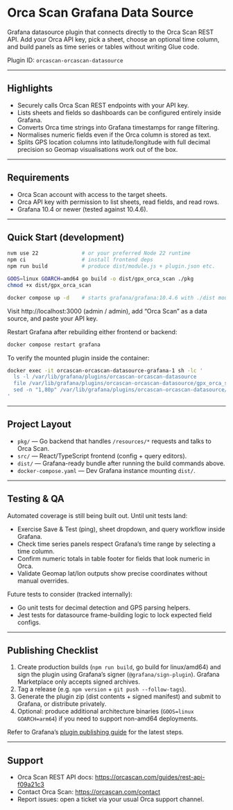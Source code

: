 # Orca Scan Grafana Data Source

Grafana datasource plugin that connects directly to the Orca Scan REST API. Add your Orca API key, pick a sheet, choose an optional time column, and build panels as time series or tables without writing Glue code.

Plugin ID: `orcascan-orcascan-datasource`

---

## Highlights
- Securely calls Orca Scan REST endpoints with your API key.
- Lists sheets and fields so dashboards can be configured entirely inside Grafana.
- Converts Orca time strings into Grafana timestamps for range filtering.
- Normalises numeric fields even if the Orca column is stored as text.
- Splits GPS location columns into latitude/longitude with full decimal precision so Geomap visualisations work out of the box.

---

## Requirements
- Orca Scan account with access to the target sheets.
- Orca API key with permission to list sheets, read fields, and read rows.
- Grafana 10.4 or newer (tested against 10.4.6).

---

## Quick Start (development)

```bash
nvm use 22              # or your preferred Node 22 runtime
npm ci                  # install frontend deps
npm run build           # produce dist/module.js + plugin.json etc.

GOOS=linux GOARCH=amd64 go build -o dist/gpx_orca_scan ./pkg
chmod +x dist/gpx_orca_scan

docker compose up -d    # starts grafana/grafana:10.4.6 with ./dist mounted
```

Visit http://localhost:3000 (admin / admin), add “Orca Scan” as a data source, and paste your API key.

Restart Grafana after rebuilding either frontend or backend:

```bash
docker compose restart grafana
```

To verify the mounted plugin inside the container:

```bash
docker exec -it orcascan-orcascan-datasource-grafana-1 sh -lc '
  ls -l /var/lib/grafana/plugins/orcascan-orcascan-datasource
  file /var/lib/grafana/plugins/orcascan-orcascan-datasource/gpx_orca_scan
  sed -n "1,80p" /var/lib/grafana/plugins/orcascan-orcascan-datasource/plugin.json
'
```

---

## Project Layout
- `pkg/` — Go backend that handles `/resources/*` requests and talks to Orca Scan.
- `src/` — React/TypeScript frontend (config + query editors).
- `dist/` — Grafana-ready bundle after running the build commands above.
- `docker-compose.yaml` — Dev Grafana instance mounting `dist/`.

---

## Testing & QA
Automated coverage is still being built out. Until unit tests land:
- Exercise Save & Test (ping), sheet dropdown, and query workflow inside Grafana.
- Check time series panels respect Grafana’s time range by selecting a time column.
- Confirm numeric totals in table footer for fields that look numeric in Orca.
- Validate Geomap lat/lon outputs show precise coordinates without manual overrides.

Future tests to consider (tracked internally):
- Go unit tests for decimal detection and GPS parsing helpers.
- Jest tests for datasource frame-building logic to lock expected field configs.

---

## Publishing Checklist
1. Create production builds (`npm run build`, go build for linux/amd64) and sign the plugin using Grafana’s signer (`@grafana/sign-plugin`). Grafana Marketplace only accepts signed archives.
2. Tag a release (e.g. `npm version` + `git push --follow-tags`).
3. Generate the plugin zip (dist contents + signed manifest) and submit to Grafana, or distribute privately.
4. Optional: produce additional architecture binaries (`GOOS=linux GOARCH=arm64`) if you need to support non-amd64 deployments.

Refer to Grafana’s [plugin publishing guide](https://grafana.com/developers/plugin-tools/publish-a-plugin/) for the latest steps.

---

## Support
- Orca Scan REST API docs: https://orcascan.com/guides/rest-api-f09a21c3
- Contact Orca Scan: https://orcascan.com/contact
- Report issues: open a ticket via your usual Orca support channel.
